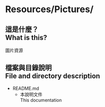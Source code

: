 # Resources/Pictures/

## 這是什麼？<br />What is this?
圖片資源

## 檔案與目錄說明<br />File and directory description
* README.md
    * 本說明文件  
      This documentation
		